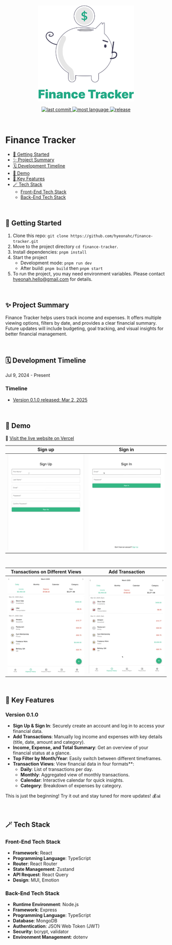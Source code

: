 <br/>

<div align="center"><a href="https://hyeonahc-finance-tracker.vercel.app/" target="_blank"><img src="./README-images/finance-tracker-logo-piggy.svg" width="300px"></div>

<div align="center">

![last commit](https://img.shields.io/github/last-commit/hyeonahc/finance-tracker?color=green)
![most language](https://img.shields.io/github/languages/top/hyeonahc/finance-tracker)
[![release](https://img.shields.io/badge/release-v0.1.0-yellow)](https://github.com/https://github.com/hyeonahc/finance-tracker/tree/main)

</div>

<br/>

# Finance Tracker

- [🚀 Getting Started](#-getting-started)
- [✨ Project Summary](#-project-summary)
- [🗓 Development Timeline](#-development-timeline)
- [👀 Demo](#demo)
- [🔑 Key Features](#-key-features)
- [🪄 Tech Stack](#-tech-stack)
  - [Front-End Tech Stack](#front-end-tech-stack)
  - [Back-End Tech Stack](#back-end-tech-stack)

<br />

## 🚀 Getting Started

1. Clone this repo: `git clone https://github.com/hyeonahc/finance-tracker.git`
2. Move to the project directory `cd finance-tracker`.
3. Install dependencies: `pnpm install`
4. Start the project
   - Development mode: `pnpm run dev`
   - After build: `pnpm build` then `pnpm start`
5. To run the project, you may need environment variables. Please contact [hyeonah.hello@gmail.com](hyeonah.hello@gmail.com) for details.

<br />

## ✨ Project Summary

Finance Tracker helps users track income and expenses. It offers multiple viewing options, filters by date, and provides a clear financial summary. Future updates will include budgeting, goal tracking, and visual insights for better financial management.

<br />

## 🗓 Development Timeline

Jul 9, 2024 - Present

### **Timeline**

- [Version 0.1.0 released: Mar 2, 2025](https://github.com/hyeonahc/finance-tracker/releases/tag/v0.1.0)

<br />

## 👀 Demo

🔗 [Visit the live website on Vercel](https://hyeonahc-finance-tracker.vercel.app)

| Sign up                                 | Sign in                                 |
| --------------------------------------- | --------------------------------------- |
| ![1-signup](./README-images/signup.gif) | ![2-signin](./README-images/signin.gif) |

<br/>

| Transactions on Different Views       | Add Transaction                                           |
| ------------------------------------- | --------------------------------------------------------- |
| ![3-views](./README-images/views.gif) | ![4-add-transaction](./README-images/add-transaction.gif) |

<br/>

## 🔑 Key Features

### Version 0.1.0

- **Sign Up & Sign In**: Securely create an account and log in to access your financial data.
- **Add Transactions**: Manually log income and expenses with key details (title, date, amount and category).
- **Income, Expense, and Total Summary**: Get an overview of your financial status at a glance.
- **Top Filter by Month/Year**: Easily switch between different timeframes.
- **Transaction Views**: View financial data in four formats\*\*:
  - **Daily**: List of transactions per day.
  - **Monthly**: Aggregated view of monthly transactions.
  - **Calendar**: Interactive calendar for quick insights.
  - **Category**: Breakdown of expenses by category.

This is just the beginning! Try it out and stay tuned for more updates! 💰📊

<br/>

## 🪄 Tech Stack

### Front-End Tech Stack

- **Framework**: React
- **Programming Language**: TypeScript
- **Router**: React Router
- **State Management**: Zustand
- **API Request**: React Query
- **Design**: MUI, Emotion

### Back-End Tech Stack

- **Runtime Environment**: Node.js
- **Framework**: Express
- **Programming Language**: TypeScript
- **Database**: MongoDB
- **Authentication**: JSON Web Token (JWT)
- **Security**: bcrypt, validator
- **Environment Management**: dotenv
